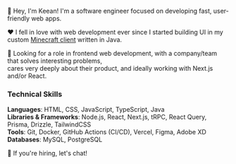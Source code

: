 👋 Hey, I'm Keean! I'm a software engineer focused on developing fast, user-friendly web apps.

❤️ I fell in love with web development ever since I started building UI in my custom [Minecraft client](https://strif.vercel.app) written in Java. <br />

🔎 Looking for a role in frontend web development, with a company/team that solves interesting problems, <br> cares very deeply about their product, and ideally working with Next.js and/or React.

### Technical Skills
**Languages**: HTML, CSS, JavaScript, TypeScript, Java <br>
**Libraries & Frameworks**: Node.js, React, Next.js, tRPC, React Query, Prisma, Drizzle, TailwindCSS <br>
**Tools**: Git, Docker, GitHub Actions (CI/CD), Vercel, Figma, Adobe XD <br>
**Databases**: MySQL, PostgreSQL

💬 If you're hiring, let's chat!
<!--
**dinozoiddev/dinozoiddev** is a ✨ _special_ ✨ repository because its `README.md` (this file) appears on your GitHub profile.

Here are some ideas to get you started:

- 🔭 I’m currently working on ...
- 🌱 I’m currently learning ...
- 👯 I’m looking to collaborate on ...
- 🤔 I’m looking for help with ...
- 💬 Ask me about ...
- 📫 How to reach me: ...
- 😄 Pronouns: ...
- ⚡ Fun fact: ...
-->
